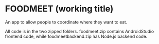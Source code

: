 # FOODMEET (working title)

An app to allow people to coordinate where they want to eat.

All code is in the two zipped folders. foodmeet.zip contains AndroidStudio frontend code, while foodmeetbackend.zip has Node.js backend code.

